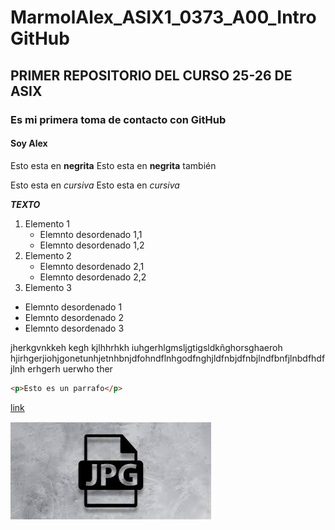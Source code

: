 # MarmolAlex_ASIX1_0373_A00_IntroGitHub
## PRIMER REPOSITORIO DEL CURSO 25-26 DE ASIX
### Es mi primera toma de contacto con GitHub
#### Soy Alex

Esto esta en __negrita__
Esto esta en **negrita** también

Esto esta en _cursiva_
Esto esta en *cursiva*

**_TEXTO_**

1. Elemento 1
    * Elemnto desordenado 1,1
    * Elemnto desordenado 1,2
2. Elemento 2
    * Elemnto desordenado 2,1
    * Elemnto desordenado 2,2
3. Elemento 3

* Elemnto desordenado 1
* Elemnto desordenado 2 
* Elemnto desordenado 3

jherkgvnkkeh kegh kjlhhrhkh iuhgerhlgmsljgtigsldkñghorsghaeroh
hjirhgerjiohjgonetunhjetnhbnjdfohndflnhgodfnghjldfnbjdfnbjlndfbnfjlnbdfhdfjlnh erhgerh uerwho ther

```html
<p>Esto es un parrafo</p>
```
[link](https://markdown.es/ "Manual oficial de Markdown")

![alt text](./imagen1.jpg "imagen ramdom de un archivo")

